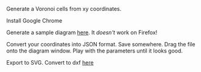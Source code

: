 Generate a Voronoi cells from xy coordinates.

Install Google Chrome

Generate a sample diagram [here](https://websvg.github.io/voronoi/). It _doesn't_ work on Firefox!

Convert your coordinates into JSON format. Save somewhere. Drag the file onto the diagram window. Play with the parameters until it looks good. 

Export to SVG. Convert to dxf [here](https://cloudconvert.com/)